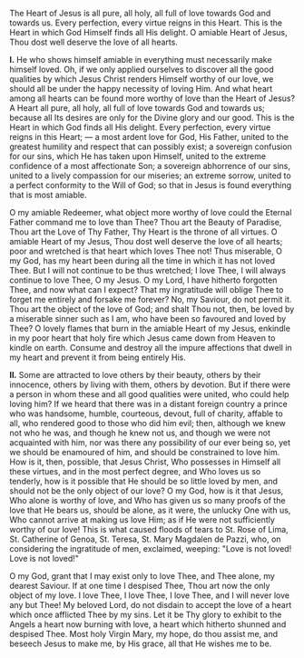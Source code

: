 
The Heart of Jesus is all pure, all holy, all full of love towards God and towards us. Every perfection, every virtue reigns in this Heart. This is the Heart in which God Himself finds all His delight. O amiable Heart of Jesus, Thou dost well deserve the love of all hearts.

**I\.** He who shows himself amiable in everything must necessarily make himself loved. Oh, if we only applied ourselves to discover all the good qualities by which Jesus Christ renders Himself worthy of our love, we should all be under the happy necessity of loving Him. And what heart among all hearts can be found more worthy of love than the Heart of Jesus? A Heart all pure, all holy, all full of love towards God and towards us; because all Its desires are only for the Divine glory and our good. This is the Heart in which God finds all His delight. Every perfection, every virtue reigns in this Heart; — a most ardent love for God, His Father, united to the greatest humility and respect that can possibly exist; a sovereign confusion for our sins, which He has taken upon Himself, united to the extreme confidence of a most affectionate Son; a sovereign abhorrence of our sins, united to a lively compassion for our miseries; an extreme sorrow, united to a perfect conformity to the Will of God; so that in Jesus is found everything that is most amiable.

O my amiable Redeemer, what object more worthy of love could the Eternal Father command me to love than Thee? Thou art the Beauty of Paradise, Thou art the Love of Thy Father, Thy Heart is the throne of all virtues. O amiable Heart of my Jesus, Thou dost well deserve the love of all hearts; poor and wretched is that heart which loves Thee not! Thus miserable, O my God, has my heart been during all the time in which it has not loved Thee. But I will not continue to be thus wretched; I love Thee, I will always continue to love Thee, O my Jesus. O my Lord, I have hitherto forgotten Thee, and now what can I expect? That my ingratitude will oblige Thee to forget me entirely and forsake me forever? No, my Saviour, do not permit it. Thou art the object of the love of God; and shalt Thou not, then, be loved by a miserable sinner such as I am, who have been so favoured and loved by Thee? O lovely flames that burn in the amiable Heart of my Jesus, enkindle in my poor heart that holy fire which Jesus came down from Heaven to kindle on earth. Consume and destroy all the impure affections that dwell in my heart and prevent it from being entirely His.

**II\.** Some are attracted to love others by their beauty, others by their innocence, others by living with them, others by devotion. But if there were a person in whom these and all good qualities were united, who could help loving him? If we heard that there was in a distant foreign country a prince who was handsome, humble, courteous, devout, full of charity, affable to all, who rendered good to those who did him evil; then, although we knew not who he was, and though he knew not us, and though we were not acquainted with him, nor was there any possibility of our ever being so, yet we should be enamoured of him, and should be constrained to love him. How is it, then, possible, that Jesus Christ, Who possesses in Himself all these virtues, and in the most perfect degree, and Who loves us so tenderly, how is it possible that He should be so little loved by men, and should not be the only object of our love? O my God, how is it that Jesus, Who alone is worthy of love, and Who has given us so many proofs of the love that He bears us, should be alone, as it were, the unlucky One with us, Who cannot arrive at making us love Him; as if He were not sufficiently worthy of our love! This is what caused floods of tears to St. Rose of Lima, St. Catherine of Genoa, St. Teresa, St. Mary Magdalen de Pazzi, who, on considering the ingratitude of men, exclaimed, weeping: \"Love is not loved! Love is not loved!\"

O my God, grant that I may exist only to love Thee, and Thee alone, my dearest Saviour. If at one time I despised Thee, Thou art now the only object of my love. I love Thee, I love Thee, I love Thee, and I will never love any but Thee! My beloved Lord, do not disdain to accept the love of a heart which once afflicted Thee by my sins. Let it be Thy glory to exhibit to the Angels a heart now burning with love, a heart which hitherto shunned and despised Thee. Most holy Virgin Mary, my hope, do thou assist me, and beseech Jesus to make me, by His grace, all that He wishes me to be.

